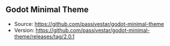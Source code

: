 ## Godot Minimal Theme
- Source: https://github.com/passivestar/godot-minimal-theme
- Version: https://github.com/passivestar/godot-minimal-theme/releases/tag/2.0.1
